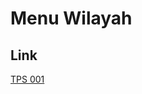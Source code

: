 # Menu Wilayah

## Link

[TPS 001](https://github.com/gigit-pemilu/pemilu-2024-91-papua/tree/main/pileg-dpr/hitung-suara/sub/91-papua/sub/06-biak-numfor/sub/08-biak-barat/sub/2004-sopendo/sub/001-tps)

